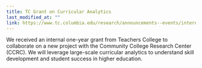 ```yaml
---
title: TC Grant on Curricular Analytics
last_modified_at: ""
link: https://www.tc.columbia.edu/research/announcements--events/internal-faculty-awardees/
---
```


We received an internal one-year grant from Teachers College to collaborate on a new project with the Community College Research Center (CCRC). We will leverage large-scale curricular analytics to understand skill development and student success in higher education.
